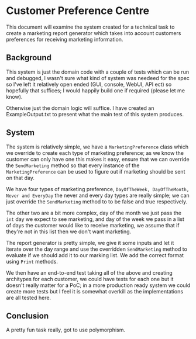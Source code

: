 # Customer Preference Centre
This document will examine the system created for a technical task to create a 
marketing report generator which takes into account customers preferences for
receiving marketing information.

## Background
This system is just the domain code with a couple of tests which can be run and debugged,
I wasn't sure what kind of system was needeed for the spec so I've left it relatively
open ended (GUI, console, WebUI, API ect) so hopefully that suffices; I would happily
build one if required (please let me know).

Otherwise just the domain logic will suffice. I have created an ExampleOutput.txt to
present what the main test of this system produces.

## System
The system is relatively simple, we have a ```MarketingPreference``` class which we 
override to create each type of marketing preference; as we know the customer can
only have one this makes it easy, ensure that we can override the ```SendMarketing``` method
so that every instance of the ```MarketingPreference``` can be used to figure out
if marketing should be sent on that day.

We have four types of marketing preference, ```DayOfTheWeek, DayOfTheMonth, Never and EveryDay```
the never and every day types are really simple; we can just override the ```SendMarketing``` method to 
to be false and true respectively.

The other two are a bit more complex, day of the month we just pass the ```int``` day we
expect to see marketing, and day of the week we pass in a list of days the customer
would like to receive marketing, we assume that if they're not in this list then
we don't want marketing.

The report generator is pretty simple, we give it some inputs and let it iterate over
the day range and use the overridden ```SendMarketing``` method to evaluate if we should add it to our marking list. 
We add the correct format using ```Print``` methods.

We then have an end-to-end test taking all of the above and creating architypes for
each customer, we could have tests for each one but it doesn't really matter for a PoC;
in a more production ready system we could create more tests but I feel it is somewhat
overkill as the implementations are all tested here.

## Conclusion
A pretty fun task really, got to use polymorphism.